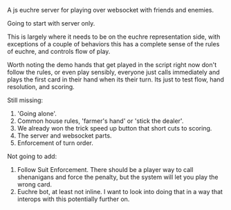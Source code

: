 A js euchre server for playing over websocket with friends and enemies.

Going to start with server only.

This is largely where it needs to be on the euchre representation side, with exceptions of a couple of behaviors this has a complete sense of the rules of euchre, and controls flow of play.

Worth noting the demo hands that get played in the script right now don't follow the rules, or even play sensibly, everyone just calls immediately and plays the first card in their hand when its their turn. Its just to test flow, hand resolution, and scoring.

Still missing:

1. 'Going alone'.
2. Common house rules, 'farmer's hand' or 'stick the dealer'.
3. We already won the trick speed up button that short cuts to scoring.
4. The server and websocket parts.
5. Enforcement of turn order.

Not going to add:

1. Follow Suit Enforcement. There should be a player way to call shenanigans and force the penalty, but the system will let you play the wrong card.
2. Euchre bot, at least not inline. I want to look into doing that in a way that interops with this potentially further on.
